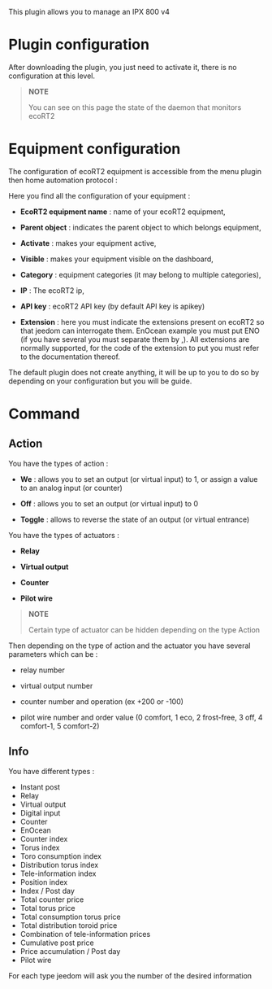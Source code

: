 This plugin allows you to manage an IPX 800 v4

Plugin configuration
=======================

After downloading the plugin, you just need to activate it,
there is no configuration at this level.

> **NOTE**
>
> You can see on this page the state of the daemon that monitors ecoRT2

Equipment configuration
=============================

The configuration of ecoRT2 equipment is accessible from the menu
plugin then home automation protocol :

Here you find all the configuration of your equipment :

-   **EcoRT2 equipment name** : name of your ecoRT2 equipment,

-   **Parent object** : indicates the parent object to which belongs
    equipment,

-   **Activate** : makes your equipment active,

-   **Visible** : makes your equipment visible on the dashboard,

-   **Category** : equipment categories (it may belong to
    multiple categories),

-   **IP** : The ecoRT2 ip,

-   **API key** : ecoRT2 API key (by default API key
    is apikey)

-   **Extension** : here you must indicate the extensions present on
    ecoRT2 so that jeedom can interrogate them. EnOcean example
    you must put ENO (if you have several you must separate them
    by ,). All extensions are normally supported, for
    the code of the extension to put you must refer to the
    documentation thereof.

The default plugin does not create anything, it will be up to you to do so by
depending on your configuration but you will be guide.

Command
========

Action
------

You have the types of action :

-   **We** : allows you to set an output (or virtual input) to 1, or
    assign a value to an analog input (or counter)

-   **Off** : allows you to set an output (or virtual input) to 0

-   **Toggle** : allows to reverse the state of an output (or
    virtual entrance)

You have the types of actuators :

-   **Relay**

-   **Virtual output**

-   **Counter**

-   **Pilot wire**

> **NOTE**
>
> Certain type of actuator can be hidden depending on the type
> Action

Then depending on the type of action and the actuator you have
several parameters which can be :

-   relay number

-   virtual output number

-   counter number and operation (ex +200 or -100)

-   pilot wire number and order value (0 comfort, 1 eco, 2 frost-free, 3 off, 4 comfort-1, 5 comfort-2)

Info
----

You have different types :

-   Instant post
-   Relay
-   Virtual output
-   Digital input
-   Counter
-   EnOcean
-   Counter index
-   Torus index
-   Toro consumption index
-   Distribution torus index
-   Tele-information index
-   Position index
-   Index / Post day
-   Total counter price
-   Total torus price
-   Total consumption torus price
-   Total distribution toroid price
-   Combination of tele-information prices
-   Cumulative post price
-   Price accumulation / Post day
-   Pilot wire

For each type jeedom will ask you the number of the desired information
